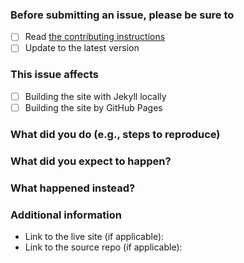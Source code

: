 ### Before submitting an issue, please be sure to

- [ ] Read [the contributing instructions](https://github.com/cetinajero/cv/blob/master/docs/CONTRIBUTING.md)
- [ ] Update to the latest version

### This issue affects

- [ ] Building the site with Jekyll locally
- [ ] Building the site by GitHub Pages

### What did you do (e.g., steps to reproduce)

### What did you expect to happen?

### What happened instead?

### Additional information

* Link to the live site (if applicable):
* Link to the source repo (if applicable):
